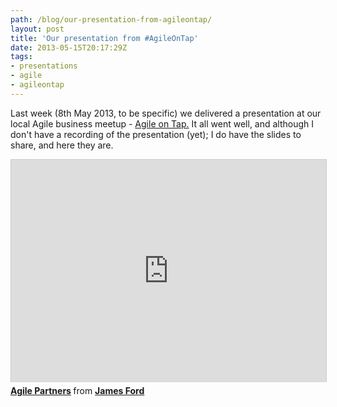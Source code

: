 ```yaml
---
path: /blog/our-presentation-from-agileontap/
layout: post
title: 'Our presentation from #AgileOnTap'
date: 2013-05-15T20:17:29Z
tags:
- presentations
- agile
- agileontap
---
```


Last week (8th May 2013, to be specific) we delivered a presentation at our local Agile business meetup - <a href="http://www.meetup.com/Agile-Peterborough/events/110145712/">Agile on Tap.</a> It all went well, and although I don't have a recording of the presentation (yet); I do have the slides to share, and here they are.

<iframe src="https://www.slideshare.net/slideshow/embed_code/20945652" width="427" height="356" frameborder="0" marginwidth="0" marginheight="0" scrolling="no" style="border:1px solid #CCC;border-width:1px 1px 0;margin-bottom:5px; max-width:100%; width:100%" allowfullscreen webkitallowfullscreen mozallowfullscreen> </iframe> <div style="margin-bottom:5px"> <strong> <a href="https://www.slideshare.net/psyked/agile-partners" title="Agile Partners" target="_blank">Agile Partners</a> </strong> from <strong><a href="https://www.slideshare.net/psyked" target="_blank">James Ford</a></strong> </div>